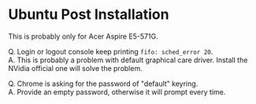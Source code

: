 # Ubuntu Post Installation
This is probably only for Acer Aspire E5-571G.

Q. Login or logout console keep printing `fifo: sched_error 20`.\
A. This is probably a problem with default graphical care driver. Install the NVidia official one will solve the problem.

Q. Chrome is asking for the password of "default" keyring.\
A. Provide an empty password, otherwise it will prompt every time.
